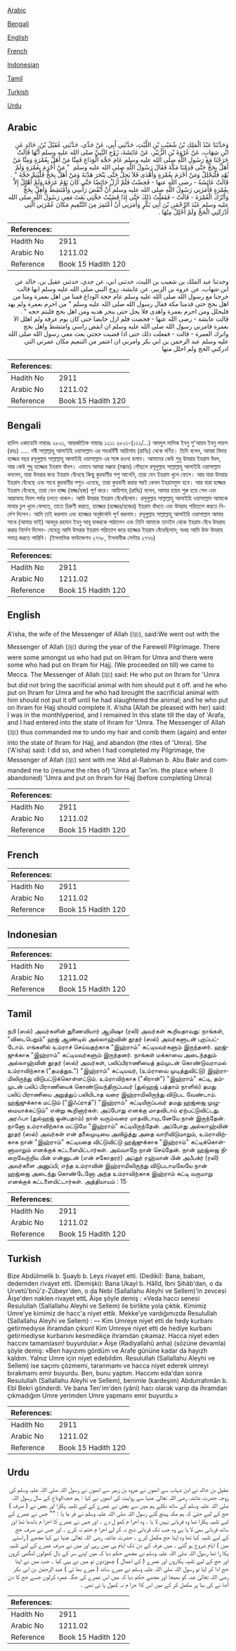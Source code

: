 [Arabic](#arabic)

[Bengali](#bengali)

[English](#english)

[French](#french)

[Indonesian](#indonesian)

[Tamil](#tamil)

[Turkish](#turkish)

[Urdu](#urdu)

## Arabic


<div dir="rtl" lang="ar" style={{fontSize:'larger',backgroundColor:'#f8f9fa',padding:20}}>
وَحَدَّثَنَا عَبْدُ الْمَلِكِ بْنُ شُعَيْبِ بْنِ اللَّيْثِ، حَدَّثَنِي أَبِي، عَنْ جَدِّي، حَدَّثَنِي عُقَيْلُ بْنُ، خَالِدٍ عَنِ ابْنِ شِهَابٍ، عَنْ عُرْوَةَ بْنِ الزُّبَيْرِ، عَنْ عَائِشَةَ، زَوْجِ النَّبِيِّ صلى الله عليه وسلم أَنَّهَا قَالَتْ خَرَجْنَا مَعَ رَسُولِ اللَّهِ صلى الله عليه وسلم عَامَ حَجَّةِ الْوَدَاعِ فَمِنَّا مَنْ أَهَلَّ بِعُمْرَةٍ وَمِنَّا مَنْ أَهَلَّ بِحَجٍّ حَتَّى قَدِمْنَا مَكَّةَ فَقَالَ رَسُولُ اللَّهِ صلى الله عليه وسلم ‏ "‏ مَنْ أَحْرَمَ بِعُمْرَةٍ وَلَمْ يُهْدِ فَلْيَحْلِلْ وَمَنْ أَحْرَمَ بِعُمْرَةٍ وَأَهْدَى فَلاَ يَحِلُّ حَتَّى يَنْحَرَ هَدْيَهُ وَمَنْ أَهَلَّ بِحَجٍّ فَلْيُتِمَّ حَجَّهُ ‏"‏ ‏.‏ قَالَتْ عَائِشَةُ - رضى الله عنها - فَحِضْتُ فَلَمْ أَزَلْ حَائِضًا حَتَّى كَانَ يَوْمُ عَرَفَةَ وَلَمْ أُهْلِلْ إِلاَّ بِعُمْرَةٍ فَأَمَرَنِي رَسُولُ اللَّهِ صلى الله عليه وسلم أَنْ أَنْقُضَ رَأْسِي وَأَمْتَشِطَ وَأُهِلَّ بِحَجٍّ وَأَتْرُكَ الْعُمْرَةَ - قَالَتْ - فَفَعَلْتُ ذَلِكَ حَتَّى إِذَا قَضَيْتُ حَجَّتِي بَعَثَ مَعِي رَسُولُ اللَّهِ صلى الله عليه وسلم عَبْدَ الرَّحْمَنِ بْنَ أَبِي بَكْرٍ وَأَمَرَنِي أَنْ أَعْتَمِرَ مِنَ التَّنْعِيمِ مَكَانَ عُمْرَتِي الَّتِي أَدْرَكَنِي الْحَجُّ وَلَمْ أَحْلِلْ مِنْهَا ‏.‏
</div>
<div style={{backgroundColor:'#f8f9fa',padding:20, marginBottom: 10}}><table> <thead> <tr> <th>References:</th> <th></th> </tr> </thead> <tbody><tr><td>Hadith No</td><td>2911</td></tr><tr><td>Arabic No</td><td>1211.02</td></tr><tr><td>Reference</td><td>Book 15 Hadith 120</td></tr></tbody></table></div>


<div dir="rtl" lang="ar" style={{fontSize:'larger',backgroundColor:'#f8f9fa',padding:20}}>
وحدثنا عبد الملك بن شعيب بن الليث، حدثني ابي، عن جدي، حدثني عقيل بن، خالد عن ابن شهاب، عن عروة بن الزبير، عن عايشة، زوج النبي صلى الله عليه وسلم انها قالت خرجنا مع رسول الله صلى الله عليه وسلم عام حجة الوداع فمنا من اهل بعمرة ومنا من اهل بحج حتى قدمنا مكة فقال رسول الله صلى الله عليه وسلم " من احرم بعمرة ولم يهد فليحلل ومن احرم بعمرة واهدى فلا يحل حتى ينحر هديه ومن اهل بحج فليتم حجه " . قالت عايشة - رضى الله عنها - فحضت فلم ازل حايضا حتى كان يوم عرفة ولم اهلل الا بعمرة فامرني رسول الله صلى الله عليه وسلم ان انقض راسي وامتشط واهل بحج واترك العمرة - قالت - ففعلت ذلك حتى اذا قضيت حجتي بعث معي رسول الله صلى الله عليه وسلم عبد الرحمن بن ابي بكر وامرني ان اعتمر من التنعيم مكان عمرتي التي ادركني الحج ولم احلل منها
</div>
<div style={{backgroundColor:'#f8f9fa',padding:20, marginBottom: 10}}><table> <thead> <tr> <th>References:</th> <th></th> </tr> </thead> <tbody><tr><td>Hadith No</td><td>2911</td></tr><tr><td>Arabic No</td><td>1211.02</td></tr><tr><td>Reference</td><td>Book 15 Hadith 120</td></tr></tbody></table></div>

## Bengali


<div dir="ltr" lang="bn" style={{fontSize:'larger',backgroundColor:'#f8f9fa',padding:20}}>
হাদিস একাডেমি নাম্বারঃ ২৮০১, আন্তর্জাতিক নাম্বারঃ ১২১১ ২৮০১-(১১২/...) আবদুল মালিক ইবনু শু'আয়ব ইবনু লায়স (রহঃ) ..... নবী সাল্লাল্লাহু আলাইহি ওয়াসাল্লাম এর সহধর্মিণী আয়িশাহ (রাযিঃ) থেকে বর্ণিত। তিনি বলেন, আমরা বিদায় হজ্জের বছর রসূলুল্লাহ সাল্লাল্লাহু আলাইহি ওয়াসাল্লাম এর সঙ্গে রওনা হলাম। আমাদের কেউ শুধু উমরার ইহরাম বঁধল, আর কেউ শুধু হাজ্জের ইহরাম বাঁধল। এভাবে আমরা মক্কায় (মক্কায়) পৌছলে রসূলুল্লাহ সাল্লাল্লাহু আলাইহি ওয়াসাল্লাম বললেন, যারা উমরার জন্য ইহরাম বেঁধেছে কিন্তু কুরবানীর পশু আনেনি, তারা যেন ইহরাম খুলে ফেলে। আর যারা উমরার ইহরাম বেঁধেছে এবং সাথে কুরবানীর পশুও এনেছে, তারা কুরবানী করার পরই কেবল ইহরামমুক্ত হবে। আর যারা হজ্জের ইহরাম বেঁধেছে, তারা যেন হাজ্জ (হজ্জ/হজ) পূর্ণ করে। আয়িশাহ্ (রাযিঃ) বলেন, আমার হায়য শুরু হয়ে গেল এবং আরাফাহ দিবস পর্যন্ত চলতে থাকল। আমি উমরার ইহরাম বেঁধেছিলাম। রসূলুল্লাহ সাল্লাল্লাহু আলাইহি ওয়াসাল্লাম আমাকে মাথার চুল খুলে ফেলতে, তাতে চিরুণী করতে, হাজ্জের (হজ্জের/হজের) ইহরাম বাঁধতে এবং উমরাহ পরিত্যাগ করতে নির্দেশ দিলেন। আমি তাই করলাম এবং হাজ্জের অনুষ্ঠানাদি পূর্ণ করলাম। রসূলুল্লাহ সাল্লাল্লাহু আলাইহি ওয়াসাল্লাম আমার সাথে (আমার ভাই) আবদুর রহমান ইবনু আবূ বাকরকে পাঠালেন এবং তিনি আমাকে তানইম থেকে ইহরাম বেঁধে উমরাহ করার নির্দেশ দিলেন- যেহেতু আমি উমরার ইহরাম পরিত্যাগ করে হাজ্জের ইহরাম বেঁধেছিলাম; অথচ আমি উক্ত উমরাহ সমাপ্ত করতে পারিনি। (ইসলামিক ফাউন্ডেশন ২৭৭৮, ইসলামীক সেন্টার ২৭৭৬)
</div>
<div style={{backgroundColor:'#f8f9fa',padding:20, marginBottom: 10}}><table> <thead> <tr> <th>References:</th> <th></th> </tr> </thead> <tbody><tr><td>Hadith No</td><td>2911</td></tr><tr><td>Arabic No</td><td>1211.02</td></tr><tr><td>Reference</td><td>Book 15 Hadith 120</td></tr></tbody></table></div>

## English


<div dir="ltr" lang="en" style={{fontSize:'larger',backgroundColor:'#f8f9fa',padding:20}}>
A'isha, the wife of the Messenger of Allah (ﷺ), said:We went out with the Messenger of Allah (ﷺ) during the year of the Farewell Pilgrimage. There were some amongst us who had put on IHram for Umra and there were some who had put on Ihram for Hajj. (We proceeded on till) we came to Mecca. The Messenger of Allah (ﷺ) said: He who put on Ihram for 'Umra but did not bring the sacrificial animal with him should put it off. and he who put on Ihram for Umra and he who had brought the sacrificial animal with him should not put it off until he had slaughtered the animal; and he who put on lhram for Hajj should complete it. A'isha (Allah be pleased with her) said: I was in the monthlyperiod, and I remained In this state till the day of 'Arafa, and I had entered into the state of Ihram for 'Umra. The Messenger of Allah (ﷺ) thus commanded me to undo my hair and comb them (again) and enter into the state of Ihram for Hajj, and abandon (the rites of 'Umra). She ('A'isha) said: I did so, and when I had completed my Pilgrimage, the Messenger of Allah (ﷺ) sent with me 'Abd al-Rabman b. Abu Bakr and commanded me to (resume the rites of) 'Umra at Tan'im. the place where (I abandoned) 'Umra and put on Ihram for Hajj (before completing Umra)
</div>
<div style={{backgroundColor:'#f8f9fa',padding:20, marginBottom: 10}}><table> <thead> <tr> <th>References:</th> <th></th> </tr> </thead> <tbody><tr><td>Hadith No</td><td>2911</td></tr><tr><td>Arabic No</td><td>1211.02</td></tr><tr><td>Reference</td><td>Book 15 Hadith 120</td></tr></tbody></table></div>

## French


<div dir="ltr" lang="fr" style={{fontSize:'larger',backgroundColor:'#f8f9fa',padding:20}}>

</div>
<div style={{backgroundColor:'#f8f9fa',padding:20, marginBottom: 10}}><table> <thead> <tr> <th>References:</th> <th></th> </tr> </thead> <tbody><tr><td>Hadith No</td><td>2911</td></tr><tr><td>Arabic No</td><td>1211.02</td></tr><tr><td>Reference</td><td>Book 15 Hadith 120</td></tr></tbody></table></div>

## Indonesian


<div dir="ltr" lang="id" style={{fontSize:'larger',backgroundColor:'#f8f9fa',padding:20}}>

</div>
<div style={{backgroundColor:'#f8f9fa',padding:20, marginBottom: 10}}><table> <thead> <tr> <th>References:</th> <th></th> </tr> </thead> <tbody><tr><td>Hadith No</td><td>2911</td></tr><tr><td>Arabic No</td><td>1211.02</td></tr><tr><td>Reference</td><td>Book 15 Hadith 120</td></tr></tbody></table></div>

## Tamil


<div dir="ltr" lang="ta" style={{fontSize:'larger',backgroundColor:'#f8f9fa',padding:20}}>
நபி (ஸல்) அவர்களின் துணைவியார் ஆயிஷா (ரலி) அவர்கள் கூறியதாவது: நாங்கள், "விடைபெறும்" ஹஜ் ஆண்டில் அல்லாஹ்வின் தூதர் (ஸல்) அவர்களுடன் புறப்பட்டோம். எங்களில் உம்ராச் செய்வதற்காக "இஹ்ராம்" கட்டியவர்களும் இருந்தனர். ஹஜ்ஜுக்காக "இஹ்ராம்" கட்டியவர்களும் இருந்தனர். நாங்கள் மக்காவை அடைந்ததும் அல்லாஹ்வின் தூதர் (ஸல்) அவர்கள், பலிப்பிராணியைத் தம்முடன் கொண்டுவராமல் உம்ராவிற்காக ("தமத்துஉ") "இஹ்ராம்" கட்டியவர், (உம்ராவை முடித்துவிட்டு) இஹ்ராமிலிருந்து விடுபட்டுக்கொள்ளட்டும். உம்ராவிற்காக ("கிரான்") "இஹ்ராம்" கட்டி, தம்முடன் பலிப் பிராணியைக் கொண்டுவந்திருப்பவர் (துல்ஹஜ் பத்தாம் நாளில்) தமது பலிப் பிராணியை அறுத்துப் பலியிடாத வரை இஹ்ராமிலிருந்து விடுபட வேண்டாம். ஹஜ்ஜுக்காக மட்டும் ("இஃப்ராத்") "இஹ்ராம்" கட்டியிருப்பவர் தமது ஹஜ்ஜை முழுமையாக்கட்டும்" என்று கூறினார்கள். அப்போது எனக்கு மாதவிடாய் ஏற்பட்டுவிட்டது. அரஃபா (துல்ஹஜ் ஒன்பதாம்) நாள் வரும்வரை மாதவிடாயுடனேயே நான் இருந்தேன். நானோ உம்ராவிற்காக மட்டுமே "இஹ்ராம்" கட்டியிருந்தேன். அப்போது அல்லாஹ்வின் தூதர் (ஸல்) அவர்கள் என் தலைமுடியை அவிழ்த்து அதை வாரிவிடுமாறும், உம்ராவிற்காக நான் "இஹ்ராம்" கட்டியதை விட்டுவிட்டு ஹஜ்ஜுக்காக "இஹ்ராம்" கட்டிக்கொள்ளுமாறும் எனக்குக் கட்டளையிட்டார்கள். அவ்வாறே நான் செய்தேன். நான் ஹஜ்ஜை நிறைவேற்றிய பின் என்னுடன் (என் சகோதரர்) அப்துர் ரஹ்மான் பின் அபீபக்ர் (ரலி) அவர்களை அனுப்பி, எந்த உம்ராவின் இஹ்ராமிலிருந்து விடுபடாமலேயே நான் ஹஜ்ஜை அடைந்து கொண்டேனோ அந்த உம்ராவிற்காக இஹ்ராம் கட்டி வருமாறு எனக்குக் கட்டளையிட்டார்கள். அத்தியாயம் : 15
</div>
<div style={{backgroundColor:'#f8f9fa',padding:20, marginBottom: 10}}><table> <thead> <tr> <th>References:</th> <th></th> </tr> </thead> <tbody><tr><td>Hadith No</td><td>2911</td></tr><tr><td>Arabic No</td><td>1211.02</td></tr><tr><td>Reference</td><td>Book 15 Hadith 120</td></tr></tbody></table></div>

## Turkish


<div dir="ltr" lang="tr" style={{fontSize:'larger',backgroundColor:'#f8f9fa',padding:20}}>
Bize Abdülmelik b. Şuayb b. Leys rivayet etti. (Dediki): Bana, babam, dedemden rivayet etti. (Demişki): Bana Ukayl b. Hâlîd, İbni Şihâb'dan, o da Urvetü'bnü'z-Zübeyr'den, o da Nebi (Sallallahu Aleyhi ve Sellem)'in zevcesi Âişe'den naklen rivayet ettL Âişe şöyle demiş : «Veda haccı senesi Resulullah (Sallallahu Aleyhi ve Sellem) ile birlikte yola çıktık. Kimimiz Umre'ye kimimiz de hacc'a niyet ettik. Mekke'ye vardığımızda Resulullah (Sallallahu Aleyhi ve Sellem) : — Kim Umreye niyet etti de hedy kurbanı getirmedıyse ihramdan çıksın! Kim Umreye niyet etti de hediye kurbanı getirmediyse kurbanını kesmedikçe ihramdan çıkamaz. Hacca niyet eden haccını tamamlasın! buyurdular.» Âişe (Radiyallahû anha) (sözüne devamla) şöyle demiş: «Ben hayızımı gördüm ve Arafe gününe kadar da hayızh kaldım. Yalnız Umre için niyet edebildim. Resulullah (Sallallahu Aleyhi ve Sellem) ise saçımı çözmemi, taranmamı ve hacca niyet ederek umreyi bırakmamı emir buyurdu. Ben, bunu yaptım. Haccımı eda'dan sonra Resulullah (Sallallahu Aleyhi ve Sellem), benimle (kardeşim) Abdurrahmân b. Ebî Bekri gönderdi. Ve bana Ten'im'den (yâni) hacı olarak varıp da ihramdan çıkmadığım Umre yerimden Umre yapmamı emir buyurdu.»
</div>
<div style={{backgroundColor:'#f8f9fa',padding:20, marginBottom: 10}}><table> <thead> <tr> <th>References:</th> <th></th> </tr> </thead> <tbody><tr><td>Hadith No</td><td>2911</td></tr><tr><td>Arabic No</td><td>1211.02</td></tr><tr><td>Reference</td><td>Book 15 Hadith 120</td></tr></tbody></table></div>

## Urdu


<div dir="rtl" lang="ur" style={{fontSize:'larger',backgroundColor:'#f8f9fa',padding:20}}>
عقیل بن خالد نے ابن شہاب سے انھوں نے عروہ بن زبیر سے انھوں نے رسول اللہ صلی اللہ علیہ وسلم کی زوجہ حضرت عائشہ رضی اللہ تعالیٰ عنہا سے روایت کی انھوں نے کہا : ہم حجۃالوداع کے سال رسول اللہ صلی اللہ علیہ وسلم کے ساتھ نکلے ہم میں سے بعض نے عمرے کے لیے تلبیہ پکارا اور بعض نے ( صرف ) حج کے لیے حتیٰ کہ ہم مکہ پہنچ گئے رسول اللہ صلی اللہ علیہ وسلم نے فر ما یا : "" جس نے عمرے کے لیے تلبیہ پکارا تھا وہ قربانی نہیں لا یا ۔ وہ احرا م کھو ل دے ۔ اور جس نے عمرے کا احرا م باندھا تھا اور ساتھ قربانی بھی لا یا ہے وہ جب تک قربانی ذبح نہ کر لے احرا م ختم نہ کرے ۔ اور جس نے صرف حج کے لیے تلبیہ کہا تھا وہ اپنا حج مکمل کرے ۔ حضرت عائشہ رضی اللہ تعالیٰ عنہا نے کہا مجھے ( راستے میں ) ایام شروع ہو گئے ۔ میں عرفہ کے دن تک ایام ہی میں رہی اور میں نے صرف عمرے کے لیے تلبیہ پکا را تھا رسول اللہ صلی اللہ علیہ وسلم نے مجھے حکم دیا کہ میں اپنے سر کے بال کھولوں لنگھی کروں اور حج کے لیے تلبیہ پکاروں اور عمرے ( کے اعمال ) چھوڑدوں تو میں نے یہی کیا ۔ جب میں نے اپنا حج ادا کر لیا تو رسول اللہ صلی اللہ علیہ وسلم نے میرے ساتھ ( میرے بھا ئی ) عبد الرحمٰن بن ابی بکر رضی اللہ تعالیٰ عنہ کو بھیجا اور مجھے حکم دیا کہ میں اس عمرے کی جگہ عمرہ کرلوں جسے حج کا دن آجا نے کی بنا پر مکمل کر کے میں اس کاا حرا م نہ کھول پا ئی تھی ۔
</div>
<div style={{backgroundColor:'#f8f9fa',padding:20, marginBottom: 10}}><table> <thead> <tr> <th>References:</th> <th></th> </tr> </thead> <tbody><tr><td>Hadith No</td><td>2911</td></tr><tr><td>Arabic No</td><td>1211.02</td></tr><tr><td>Reference</td><td>Book 15 Hadith 120</td></tr></tbody></table></div>